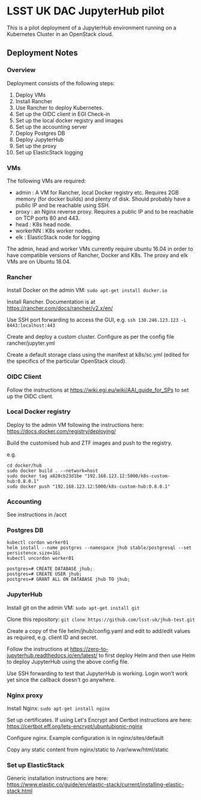 # LSST UK DAC JupyterHub pilot

This is a pilot deployment of a JupyterHub environment running on a Kubernetes Cluster in an OpenStack cloud. 

## Deployment Notes

### Overview

Deployment consists of the following steps:

1. Deploy VMs
2. Install Rancher
3. Use Rancher to deploy Kubernetes.
4. Set up the OIDC client in EGI Check-in
5. Set up the local docker registry and images
6. Set up the accounting server
7. Deploy Postgres DB
8. Deploy JupyterHub
9. Set up the proxy
10. Set up ElasticStack logging

### VMs

The following VMs are required:

- admin : A VM for Rancher, local Docker registry etc. Requires 2GB memory (for docker builds) and plenty of disk. Should probably have a public IP and be reachable using SSH.
- proxy : an Nginx reverse proxy. Requires a public IP and to be reachable on TCP ports 80 and 443.
- head : K8s head node.
- workerNN : K8s worker nodes.
- elk : ElasticStack node for logging

The admin, head and worker VMs currently require ubuntu 16.04 in order to have compatible versions of Rancher, Docker and K8s. The proxy and elk VMs are on Ubuntu 18.04.

### Rancher

Install Docker on the admin VM: `sudo apt-get install docker.io`

Install Rancher. Documentation is at https://rancher.com/docs/rancher/v2.x/en/

Use SSH port forwarding to access the GUI, e.g. `ssh 130.246.123.123 -L 8443:localhost:443`

Create and deploy a custom cluster. Configure as per the config file rancher/jupyter.yml

Create a default storage class using the manifest at k8s/sc.yml (edited for the specifics of the particular OpenStack cloud). 

### OIDC Client

Follow the instructions at https://wiki.egi.eu/wiki/AAI_guide_for_SPs to set up the OIDC client.

### Local Docker registry

Deploy to the admin VM following the instructions here: https://docs.docker.com/registry/deploying/

Build the customised hub and ZTF images and push to the registry.

e.g.

```
cd docker/hub
sudo docker build . --network=host
sudo docker tag a828cb23d1be "192.168.123.12:5000/k8s-custom-hub:0.8.0.1"
sudo docker push "192.168.123.12:5000/k8s-custom-hub:0.8.0.1"
```

### Accounting

See instructions in /acct

### Postgres DB

```
kubectl cordon worker01
helm install --name postgres --namespace jhub stable/postgresql --set persistence.size=1Gi
kubectl uncordon worker01
```

```
postgres=# CREATE DATABASE jhub;
postgres=# CREATE USER jhub;
postgres=# GRANT ALL ON DATABASE jhub TO jhub;
```

### JupyterHub

Install git on the admin VM: `sudo apt-get install git`

Clone this repository: `git clone https://github.com/lsst-uk/jhub-test.git`

Create a copy of the file helm/jhub/config.yaml and edit to add/edit values as required, e.g. client ID and secret.

Follow the instructions at https://zero-to-jupyterhub.readthedocs.io/en/latest/ to first deploy Helm and then use Helm to deploy JupyterHub using the above config file.

Use SSH forwarding to test that JupyterHub is working. Login won't work yet since the callback doesn't go anywhere.

### Nginx proxy

Install Nginx: `sudo apt-get install nginx`

Set up certificates. If using Let's Encrypt and Certbot instructions are here: https://certbot.eff.org/lets-encrypt/ubuntubionic-nginx

Configure nginx. Example configuration is in nginx/sites/default

Copy any static content from nginx/static to /var/www/html/static

### Set up ElasticStack

Generic installation instructions are here: https://www.elastic.co/guide/en/elastic-stack/current/installing-elastic-stack.html


